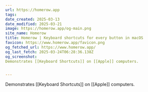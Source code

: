 ```yaml
---
url: https://homerow.app
tags: 
date_created: 2025-03-13
date_modified: 2025-03-21
image: https://homerow.app/og-main.png
site_name: Homerow
title: Homerow | Keyboard shortcuts for every button in macOS
favicon: https://www.homerow.app/favicon.png
og_fetched_url: https://www.homerow.app/
og_last_fetch: 2025-03-24T06:28:36.138Z
og_screenshot: 
Demonstrates [[Keyboard Shortcuts]] on [[Apple]] computers. 


---
```


Demonstrates [[Keyboard Shortcuts]] on [[Apple]] computers. 

